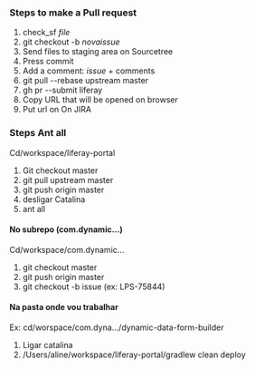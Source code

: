 ### Steps to make a Pull request

1. check_sf *file*
2. git checkout -b *novaissue*
3. Send files to staging area on Sourcetree
4. Press commit
5. Add a comment: *issue* + comments
6. git pull --rebase upstream master
7. gh pr --submit liferay
8. Copy URL that will be opened on browser
9. Put url on On JIRA

### Steps Ant all
Cd/workspace/liferay-portal
1. Git checkout master 
2. git pull upstream master
3. git push origin master  
4. desligar Catalina 
5. ant all


#### No subrepo (com.dynamic...)
Cd/workspace/com.dynamic...
1. git checkout master
2. git push origin master
3. git checkout -b issue (ex: LPS-75844) 

#### Na pasta onde vou trabalhar
Ex: cd/worspace/com.dyna.../dynamic-data-form-builder
1. Ligar catalina
2. /Users/aline/workspace/liferay-portal/gradlew clean deploy
